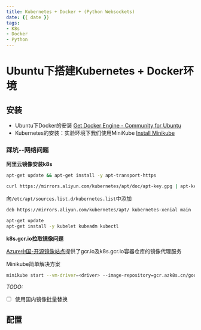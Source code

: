 ```yaml
---
title: Kubernetes + Docker + (Python Websockets)
date: {{ date }}
tags: 
- K8s
- Docker
- Python
---
```


# Ubuntu下搭建Kubernetes + Docker环境

## 安装

- Ubuntu下Docker的安装 [Get Docker Engine - Community for Ubuntu](https://docs.docker.com/install/linux/docker-ce/ubuntu/)
- Kubernetes的安装：实验环境下我们使用MiniKube [Install Minikube](https://kubernetes.io/docs/tasks/tools/install-minikube/) 

### 踩坑--网络问题

**阿里云镜像安装k8s**

```bash
apt-get update && apt-get install -y apt-transport-https
```

```bash
curl https://mirrors.aliyun.com/kubernetes/apt/doc/apt-key.gpg | apt-key add -
```

向`/etc/apt/sources.list.d/kubernetes.list`中添加

```bash
deb https://mirrors.aliyun.com/kubernetes/apt/ kubernetes-xenial main
```

```bash
apt-get update
apt-get install -y kubelet kubeadm kubectl
```

**k8s.gcr.io拉取镜像问题**

[Azure中国-开源镜像站点](http://mirror.azure.cn/)提供了gcr.io及k8s.gcr.io容器仓库的镜像代理服务


Minikube简单解决方案

```bash
minikube start --vm-driver=<driver> --image-repository=gcr.azk8s.cn/google_containers
```

*TODO:*
- [ ] 使用国内镜像批量替换

## 配置

